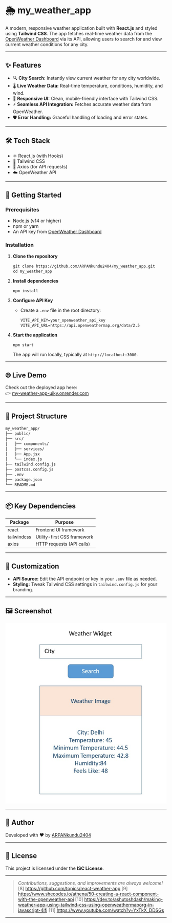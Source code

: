 # 🌦️ my_weather_app

A modern, responsive weather application built with **React.js** and styled using **Tailwind CSS**. The app fetches real-time weather data from the [OpenWeather Dashboard](https://dashboard.openweather.co.uk/) via its API, allowing users to search for and view current weather conditions for any city.

---

## ✨ Features

- 🔍 **City Search:** Instantly view current weather for any city worldwide.
- 🌡️ **Live Weather Data:** Real-time temperature, conditions, humidity, and wind.
- 🎨 **Responsive UI:** Clean, mobile-friendly interface with Tailwind CSS.
- ⚡ **Seamless API Integration:** Fetches accurate weather data from OpenWeather.
- 🛡️ **Error Handling:** Graceful handling of loading and error states.

---

## 🛠️ Tech Stack

- ⚛️ React.js (with Hooks)
- 💨 Tailwind CSS
- 🔗 Axios (for API requests)
- ☁️ OpenWeather API

---

## 🚀 Getting Started

### Prerequisites

- Node.js (v14 or higher)
- npm or yarn
- An API key from [OpenWeather Dashboard](https://dashboard.openweather.co.uk/)

### Installation

1. **Clone the repository**
   ```
   git clone https://github.com/ARPANkundu2404/my_weather_app.git
   cd my_weather_app
   ```

2. **Install dependencies**
   ```
   npm install
   ```

3. **Configure API Key**
   - Create a `.env` file in the root directory:
     ```
     VITE_API_KEY=your_openweather_api_key
     VITE_API_URL=https://api.openweathermap.org/data/2.5
     ```

4. **Start the application**
   ```
   npm start
   ```
   The app will run locally, typically at `http://localhost:3000`.

---

## 🌐 Live Demo

Check out the deployed app here:  
👉 [my-weather-app-uiky.onrender.com](https://my-weather-app-uiky.onrender.com)

---

## 📁 Project Structure

```
my_weather_app/
├── public/
├── src/
│   ├── components/
│   ├── services/
│   ├── App.jsx
│   └── index.js
├── tailwind.config.js
├── postcss.config.js
├── .env
├── package.json
└── README.md
```

---

## 📦 Key Dependencies

| Package     | Purpose                    |
|-------------|----------------------------|
| react       | Frontend UI framework      |
| tailwindcss | Utility-first CSS framework|
| axios       | HTTP requests (API calls)  |

---

## 🎨 Customization

- **API Source:** Edit the API endpoint or key in your `.env` file as needed.
- **Styling:** Tweak Tailwind CSS settings in `tailwind.config.js` for your branding.

---

## 🖼️ Screenshot

![App UI](weather_app_ui.jpg)

---

## 👤 Author

Developed with ❤️ by [ARPANkundu2404](https://github.com/ARPANkundu2404)

---

## 📄 License

This project is licensed under the **ISC License**.

---

> _Contributions, suggestions, and improvements are always welcome!_
[8] https://github.com/topics/react-weather-app
[9] https://www.shecodes.io/athena/50-creating-a-react-component-with-the-openweather-api
[10] https://dev.to/ashutoshdash/making-weather-app-using-tailwind-css-using-openweathermaporg-in-javascript-4ifj
[11] https://www.youtube.com/watch?v=YxTkX_DDSGs

---
